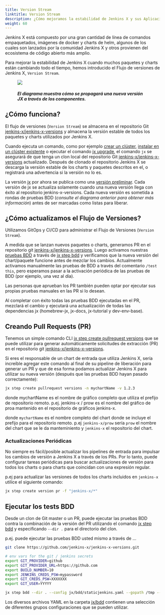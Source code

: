 ```yaml
---
title: Version Stream
linktitle: Version Stream
description: ¿Cómo mejoramos la estabilidad de Jenkins X y sus Aplicaciones?
weight: 60
---
```


Jenkins X está compuesto por una gran cantidad de línea de comandos empaquetados, imágenes de docker y charts de helm, algunos de los cuales son lanzados por la comunidad Jenkins X y otros provienen del ecosistema de código abierto más amplio.

Para mejorar la estabilidad de Jenkins X cuando muchos paquetes y charts están cambiando todo el tiempo, hemos introducido el Flujo de versiones de Jenkins X, `Version Stream`.

<figure>
<img src="/images/jx-version-stream-v1.png"/>
<figcaption>
<h5>El diagrama muestra cómo se propagará una nueva versión JX a través de los componentes.</h5>
</figcaption>
</figure>

## ¿Cómo funciona?

El flujo de versiones (`Version Stream`) se almacena en el repositorio Git [jenkins-x/jenkins-x-versions](https://github.com/jenkins-x/jenkins-x-versions) y almacena la versión estable de todos los paquetes y charts utilizados por Jenkins X.

Cuando ejecuta un comando, como por ejemplo [crear un clúster](/es/docs/getting-started/setup/create-cluster/), [instalar en un clúster existente](/docs/guides/managing-jx/common-tasks/install-on-cluster/) o ejecutar el comando [jx upgrade](/commands/jx_upgrade/), el comando `jx` se asegurará de que tenga un clon local del repositorio Git [jenkins-x/jenkins-x-versions](https://github.com/jenkins-x/jenkins-x-versions) actualizado. Después de clonado el repositorio Jenkins X se descarga la versión estable de los charts y paquetes descritos en el, o registrará una advertencia si la versión no lo es.

La versión [jx](https://github.com/jenkins-x/jx) por ahora se publica como una [versión preliminar](https://help.github.com/en/articles/creating-releases). Cada versión de jx se actualiza solamente cuando una nueva versión llega con éxito al repositorio jenkins-x-versions. Cada nueva versión es sometida a rondas de pruebas BDD (_consulte el diagrama anterior para obtener más información_) antes de ser marcadas como listas para liberar.

## ¿Cómo actualizamos el Flujo de Versiones?

Utilizamos GitOps y CI/CD para administrar el Flujo de Versiones (`Version Stream`).

A medida que se lanzan nuevos paquetes o charts, generamos PR en el repositorio git [jenkins-x/jenkins-x-versions](https://github.com/jenkins-x/jenkins-x-versions). Luego activamos nuestras [pruebas BDD](https://github.com/jenkins-x/bdd-jx) a través de [jx step bdd](/commands/jx_step_bdd/) y verificamos que la nueva versión del chart/paquete funcione antes de mezclar los cambios. Actualmente activamos manualmente las pruebas de BDD a través del comentario `/test this`, pero esperamos pasar a la activación periódica de las pruebas de BDD (por ejemplo, una vez al día).

Las personas que aprueban los PR también pueden optar por ejecutar sus propias pruebas manuales en las PR si lo desean.

Al completar con éxito todas las pruebas BDD ejecutadas en el PR, mezclará el cambio y ejecutará una actualización de todas las dependencias jx (homebrew-jx, jx-docs, jx-tutorial y dev-env-base).

## Creando Pull Requests (PR)

Tenemos un simple comando CLI [jx step create pullrequest versions](/commands/jx_step_create_pullrequest_versions/) que se puede utilizar para generar automáticamente solicitudes de extracción (PR) en el repositorio git [jenkins-x/jenkins-x-versions](https://github.com/jenkins-x/jenkins-x-versions).

Si eres el responsable de un chart de entrada que utiliza Jenkins X, sería increíble agregar este comando al final de su pipeline de liberación para generar un PR y que de esa forma podamos actualizar Jenkins X para utilizar su nueva versión (después que las pruebas BDD hayan pasado correctamente):

```sh
jx step create pullrequest versions -n mychartName -v 1.2.3
```

donde mychartName es el nombre de gráfico completo que utiliza el prefijo de repositorio remoto. p.ej. jenkins-x / prow es el nombre del gráfico de proa mantenido en el repositorio de gráficos jenkins-x.

donde `mychartName` es el nombre completo del chart donde se incluye el prefijo para el repositorio remoto. p.ej `jenkins-x/prow` sería `prow` el nombre del chart que se le da manteminiento y `jenkins-x` el repositorio del chart.

### Actualizaciones Periódicas

No siempre es fácil/posible actualizar los pipelines de entrada para impulsar los cambios de versión a Jenkins X a través de los PRs. Por lo tanto, puede configurar tareas periódicas para buscar actualizaciones de versión para todos los charts o para charts que coincidan con una expresión regular.

p.ej para actualizar las versiones de todos los charts incluidos en `jenkins-x` utilice el siguiente comando:

```sh
jx step create version pr -f "jenkins-x/*"
```

## Ejecutar los tests BDD

Desde un clon de Git master o un PR, puede ejecutar las pruebas BDD contra la combinación de la versión del PR utilizando el comando [jx step bdd](/commands/jx_step_bdd/) y especificando `--dir .` para el directorio del clon.

p.ej. puede ejecutar las pruebas BDD usted mismo a través de ...

```sh
git clone https://github.com/jenkins-x/jenkins-x-versions.git

# env vars for the git / jenkins secrets
export GIT_PROVIDER=github
export GIT_PROVIDER_URL=https://github.com
export BUILD_NUMBER=10
export JENKINS_CREDS_PSW=mypassword
export GIT_CREDS_PSW=XXXXXXX
export GIT_USER=YYYYY

jx step bdd --dir . --config jx/bdd/staticjenkins.yaml --gopath /tmp --git-provider=$GIT_PROVIDER --git-provider-url=$GIT_PROVIDER_URL --git-username $GIT_USER --git-owner $GIT_USER --git-api-token $GIT_CREDS_PSW --default-admin-password $JENKINS_CREDS_PSW --no-delete-app --no-delete-repo --tests test-create-spring
```

Los diversos archivos YAML en la carpeta [jx/bdd](https://github.com/jenkins-x/jenkins-x-versions/tree/master/jx/bdd) contienen una selección de diferentes grupos configuraciones que se pueden utilizar.